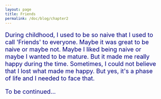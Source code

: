 ```yaml
---
layout: page
title: Friends
permalink: /doc/blog/chapter2
---
```


<p style = "color: #000080; font-size: 1.4em">
    During childhood, I used to be so naive that I used to call 'Friends' to everyone. Maybe it was great to be naive or maybe not. Maybe I liked being naive or maybe I wanted to be mature. But it made me really happy during the time. Sometimes, I could not believe that I lost what made me happy. But yes, it's a phase of life and I needed to face that.
</p>

<p style = "color: #000080; font-size: 1.4em">
   To be continued...
</p>

